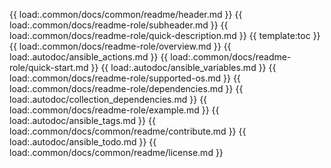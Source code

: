 {{ load:.common/docs/common/readme/header.md }}
{{ load:.common/docs/readme-role/subheader.md }}
{{ load:.common/docs/readme-role/quick-description.md }}
{{ template:toc }}
{{ load:.common/docs/readme-role/overview.md }}
{{ load:.autodoc/ansible_actions.md }}
{{ load:.common/docs/readme-role/quick-start.md }}
{{ load:.autodoc/ansible_variables.md }}
{{ load:.common/docs/readme-role/supported-os.md }}
{{ load:.common/docs/readme-role/dependencies.md }}
{{ load:.autodoc/collection_dependencies.md }}
{{ load:.common/docs/readme-role/example.md }}
{{ load:.autodoc/ansible_tags.md }}
{{ load:.common/docs/common/readme/contribute.md }}
{{ load:.autodoc/ansible_todo.md }}
{{ load:.common/docs/common/readme/license.md }}

